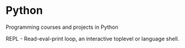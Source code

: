 # Python
Programming courses and projects in Python

REPL - Read-eval-print loop, an interactive toplevel or language shell.


